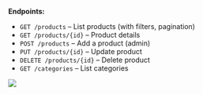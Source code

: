 **Endpoints:**

- `GET /products` – List products (with filters, pagination)
- `GET /products/{id}` – Product details
- `POST /products` – Add a product (admin)
- `PUT /products/{id}` – Update product
- `DELETE /products/{id}` – Delete product
- `GET /categories` – List categories

![](./svgs/product-flow.svg)
